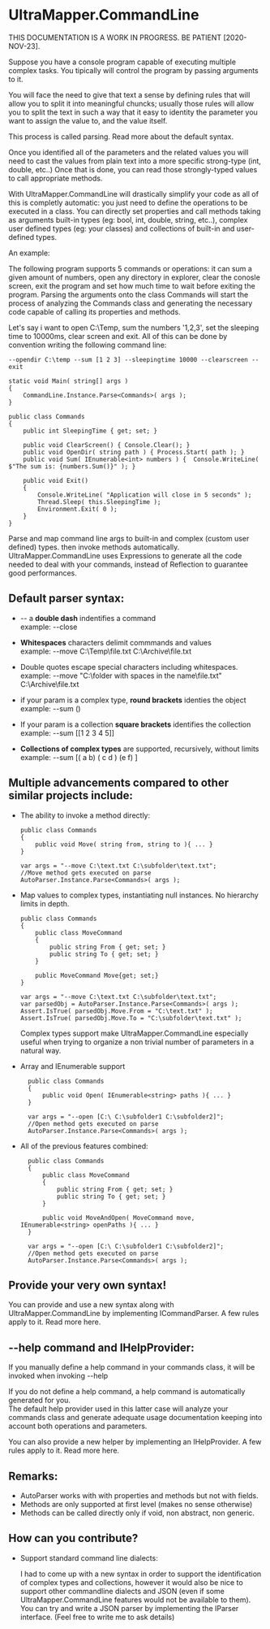 # UltraMapper.CommandLine

THIS DOCUMENTATION IS A WORK IN PROGRESS. BE PATIENT [2020-NOV-23].


Suppose you have a console program capable of executing multiple complex tasks.
You tipically will control the program by passing arguments to it.

You will face the need to give that text a sense by defining rules that will allow you to split it into meaningful chuncks;
usually those rules will allow you to split the text in such a way that it easy to identity the parameter you want to assign the value to, and the value itself.

This process is called parsing. Read more about the default syntax.

Once you identified all of the parameters and the related values you will need to cast the values from plain text into a more specific strong-type (int, double, etc..)
Once that is done, you can read those strongly-typed values to call appropriate methods.

With UltraMapper.CommandLine will drastically simplify your code as all of this is completly automatic: you just need to define the operations to be executed in a class.
You can directly set properties and call methods taking as arguments built-in types (eg: bool, int, double, string, etc..), complex user defined types (eg: your classes)
and collections of built-in and user-defined types.

An example:

The following program supports 5 commands or operations: it can sum a given amount of numbers, open any directory in explorer, clear the conosle screen, exit the program and set how much time to wait before exiting the program. 
Parsing the arguments onto the class Commands will start the process of analyzing the Commands class and generating the necessary code capable of calling its properties and methods.

Let's say i want to open C:\Temp, sum the numbers '1,2,3', set the sleeping time to 10000ms, clear screen and exit.
All of this can be done by convention writing the following command line:

    --opendir C:\temp --sum [1 2 3] --sleepingtime 10000 --clearscreen --exit

    static void Main( string[] args )
    {
        CommandLine.Instance.Parse<Commands>( args );
    }

    public class Commands
    {
        public int SleepingTime { get; set; }
        
        public void ClearScreen() { Console.Clear(); }
        public void OpenDir( string path ) { Process.Start( path ); }
        public void Sum( IEnumerable<int> numbers ) {  Console.WriteLine( $"The sum is: {numbers.Sum()}" ); }
        
        public void Exit()
        {
            Console.WriteLine( "Application will close in 5 seconds" );
            Thread.Sleep( this.SleepingTime );
            Environment.Exit( 0 );
        }
    }
    

Parse and map command line args to built-in and complex (custom user defined) types. then invoke methods automatically.
UltraMapper.CommandLine uses Expressions to generate all the code needed to deal with your commands, instead of Reflection to guarantee good performances.     

## Default parser syntax:
 
  - --<commmandName> a <b>double dash</b> indentifies a command      
    example: --close
    
  - <b>Whitespaces</b> characters delimit commmands and values       
  example: --move C:\Temp\file.txt C:\Archive\file.txt 
    
  - Double quotes escape special characters including whitespaces.      
  example: --move "C:\folder with spaces in the name\file.txt" C:\Archive\file.txt 
    
  - if your param is a complex type, <b>round brackets</b> identies the object      
  example: --sum ()
    
  - If your param is a collection <b>square brackets</b> identifies the collection       
  example: --sum [[1 2 3 4 5]]  
    
  - <b>Collections of complex types</b> are supported, recursively, without limits     
  example: --sum [( a b) ( c d ) (e f) ]    
  
## Multiple advancements compared to other similar projects include:

  - The ability to invoke a method directly:

        public class Commands
        {
            public void Move( string from, string to ){ ... }
        }

        var args = "--move C:\text.txt C:\subfolder\text.txt";   
        //Move method gets executed on parse
        AutoParser.Instance.Parse<Commands>( args );       

  - Map values to complex types, instantiating null instances.
    No hierarchy limits in depth.

        public class Commands
        {
            public class MoveCommand
            {
                public string From { get; set; }
                public string To { get; set; }
            }

            public MoveCommand Move{get; set;}
        }

        var args = "--move C:\text.txt C:\subfolder\text.txt";   
        var parsedObj = AutoParser.Instance.Parse<Commands>( args );       
        Assert.IsTrue( parsedObj.Move.From = "C:\text.txt" );
        Assert.IsTrue( parsedObj.Move.To = "C:\subfolder\text.txt" );
      
      Complex types support make UltraMapper.CommandLine especially useful when trying to organize
      a non trivial number of parameters in a natural way.
      
- Array and IEnumerable support

        public class Commands
        {
            public void Open( IEnumerable<string> paths ){ ... }
        }

        var args = "--open [C:\ C:\subfolder1 C:\subfolder2]";   
        //Open method gets executed on parse
        AutoParser.Instance.Parse<Commands>( args );      

- All of the previous features combined:

        public class Commands
        {
            public class MoveCommand
            {
                public string From { get; set; }
                public string To { get; set; }
            }

            public void MoveAndOpen( MoveCommand move, IEnumerable<string> openPaths ){ ... }
        }

        var args = "--open [C:\ C:\subfolder1 C:\subfolder2]";   
        //Open method gets executed on parse
        AutoParser.Instance.Parse<Commands>( args );      


## Provide your very own syntax!
You can provide and use a new syntax along with UltraMapper.CommandLine by implementing ICommandParser.
A few rules apply to it. Read more here.
    
## --help command and IHelpProvider:
If you manually define a help command in your commands class, it will be invoked when invoking --help

If you do not define a help command, a help command is automatically generated for you.   
The default help provider used in this latter case will analyze your commands class and generate adequate usage documentation keeping into account both operations and parameters.

You can also provide a new helper by implementing an IHelpProvider. A few rules apply to it. Read more here.
    
## Remarks:

- AutoParser works with with properties and methods but not with fields.
- Methods are only supported at first level (makes no sense otherwise)
- Methods can be called directly only if void, non abstract, non generic.    

## How can you contribute?

- Support standard command line dialects:
    
    I had to come up with a new syntax in order to support the identification of complex types and collections, however it would also be nice to support other commandline dialects and JSON (even if some UltraMapper.CommandLine features would not be available to them).
    You can try and write a JSON parser by implementing the IParser interface. (Feel free to write me to ask details)


